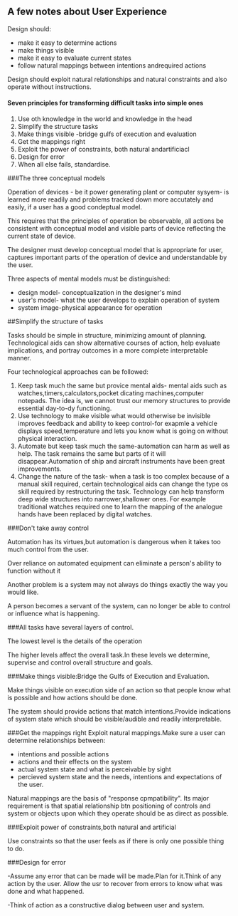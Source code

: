 ## A few notes about User Experience

Design should:

* make it easy to determine actions
* make things visible
* make it easy to evaluate current states
* follow natural mappings between intentions andrequired actions

Design should exploit natural relationships and natural constraints and also operate without instructions.

#### Seven principles for transforming difficult tasks into simple ones

1. Use oth knowledge in the world and knowledge in the head
2. Simplify the structure tasks
3. Make things visible -bridge gulfs of execution and evaluation
4. Get the mappings right
5. Exploit the power of constraints, both natural andartificiacl
6. Design for error
7. When all else fails, standardise.

###The three conceptual models

Operation of devices - be it power generating plant or computer sysyem- is learned more readily and problems tracked down more accutately
and easily, if a user has a good condeptual model.

This requires that the principles of operation be observable, all actions be consistent with conceptual model and visible parts of device reflecting
the current state of device.

The designer must develop conceptual model that is appropriate for user, captures important parts of the operation of device and understandable by the 
user.

Three aspects of mental models must be distinguished:
* design model- conceptualization in the designer's mind
* user's model- what the user develops to explain operation of system
* system image-physical appearance for operation

##Simplify the structure of tasks

Tasks should be simple in structure, minimizing amount of planning.
Technological aids can show alternative courses of action, help evaluate implications, and portray outcomes in a more complete interpretable manner.

Four technological approaches can be followed:

1. Keep task much the same but provice mental aids- mental aids such as watches,timers,calculators,pocket dicating machines,computer notepads. The idea is, we cannot trust our memory structures to provide essential day-to-dy functioning.
2. Use technology to make visible what would otherwise be invisible improves feedback and ability to keep control-for exapmle a vehicle displays speed,temperature and lets you know what is going on without physical interaction.
3. Automate but keep task much the same-automation can harm as well as help. The task remains the same but parts of it will disappear.Automation of ship and aircraft instruments have been great improvements.
4. Change the nature of the task- when a task is too complex because of a manual skill required, certain technological aids can change the type os skill required by restructuring the task. Technology can help transform deep wide structures into narrower,shallower ones. For example traditional watches required one to learn the mapping of the analogue hands have been replaced by digital watches.

###Don't take away control

Automation has its virtues,but automation is dangerous when it takes too much control from the user.

Over reliance on automated equipment can eliminate a person's ability to function without it

Another problem is a system may not always do things exactly the way you would like.

A person becomes a servant of the system, can no longer be able to control or influence what is happening.

###All tasks have several layers of control.

The lowest level is the details of the operation

The higher levels affect the overall task.In these levels we determine, supervise and control overall structure and goals.

###Make things visible:Bridge the Gulfs of Execution and Evaluation.

Make things visible on execution side of an action so that people know what is possible and how actions should be done.

The system should provide actions that match intentions.Provide indications of system state which should be visible/audible and readily interpretable.

###Get the mappings right
Exploit natural mappings.Make sure a user can determine relationships between:
* intentions and possible actions
* actions and their effects on the system
* actual system state and what is perceivable by sight
* percieved system state and the needs, intentions and expectations of the user.

Natural mappings are the basis of "response cpmpatibility". Its major requirement is that spatial relationship btn positioning of controls and system or objects upon which they operate should be as direct as possible.

###Exploit power of constraints,both natural and artificial

Use constraints so that the user feels as if there is only one possible thing to do.

###Design for error

-Assume any error that can be made will be made.Plan for it.Think of any action by the user. Allow the usr to recover from errors to know what was done and what happened.

-Think of action as a constructive dialog between user and system.



